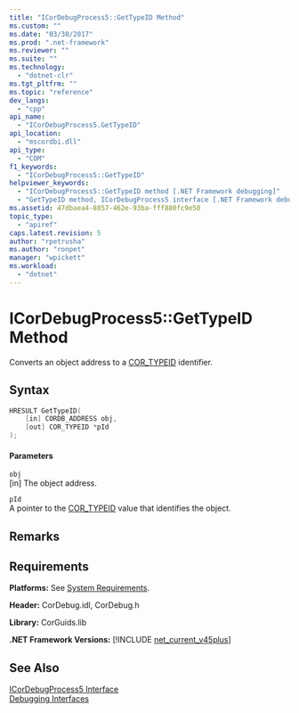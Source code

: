 ```yaml
---
title: "ICorDebugProcess5::GetTypeID Method"
ms.custom: ""
ms.date: "03/30/2017"
ms.prod: ".net-framework"
ms.reviewer: ""
ms.suite: ""
ms.technology: 
  - "dotnet-clr"
ms.tgt_pltfrm: ""
ms.topic: "reference"
dev_langs: 
  - "cpp"
api_name: 
  - "ICorDebugProcess5.GetTypeID"
api_location: 
  - "mscordbi.dll"
api_type: 
  - "COM"
f1_keywords: 
  - "ICorDebugProcess5::GetTypeID"
helpviewer_keywords: 
  - "ICorDebugProcess5::GetTypeID method [.NET Framework debugging]"
  - "GetTypeID method, ICorDebugProcess5 interface [.NET Framework debugging]"
ms.assetid: 47dbaea4-8857-462e-93ba-fff880fc9e50
topic_type: 
  - "apiref"
caps.latest.revision: 5
author: "rpetrusha"
ms.author: "ronpet"
manager: "wpickett"
ms.workload: 
  - "dotnet"
---
```

# ICorDebugProcess5::GetTypeID Method
Converts an object address to a [COR_TYPEID](../../../../docs/framework/unmanaged-api/debugging/cor-typeid-structure.md) identifier.  
  
## Syntax  
  
```cpp
HRESULT GetTypeID(  
    [in] CORDB_ADDRESS obj,  
    [out] COR_TYPEID *pId  
);  
```  
  
#### Parameters  
 `obj`  
 [in] The object address.  
  
 `pId`  
 A pointer to the [COR_TYPEID](../../../../docs/framework/unmanaged-api/debugging/cor-typeid-structure.md) value that identifies the object.  
  
## Remarks  
  
## Requirements  
 **Platforms:** See [System Requirements](../../../../docs/framework/get-started/system-requirements.md).  
  
 **Header:** CorDebug.idl, CorDebug.h  
  
 **Library:** CorGuids.lib  
  
 **.NET Framework Versions:** [!INCLUDE [net_current_v45plus](../../../../includes/net-current-v45plus-md.md)]  
  
## See Also  
 [ICorDebugProcess5 Interface](../../../../docs/framework/unmanaged-api/debugging/icordebugprocess5-interface.md)  
 [Debugging Interfaces](../../../../docs/framework/unmanaged-api/debugging/debugging-interfaces.md)
